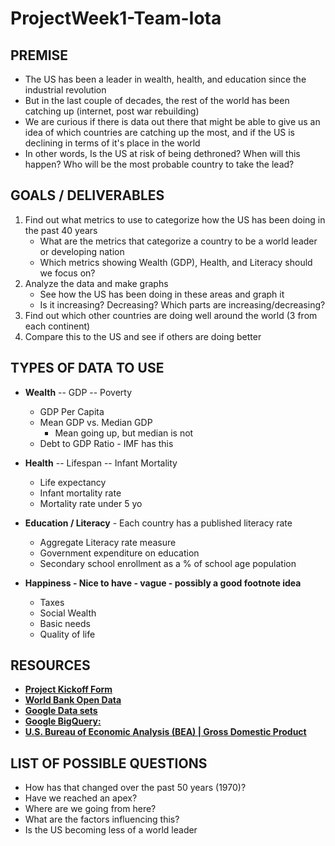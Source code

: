 # ProjectWeek1-Team-Iota

## PREMISE
* The US has been a leader in wealth, health, and education since the industrial revolution
* But in the last couple of decades, the rest of the world has been catching up (internet, post war rebuilding)
* We are curious if there is data out there that might be able to give us an idea of which countries are catching up the most, and if the US is declining in terms of it's place in the world 
* In other words, Is the US at risk of being dethroned? When will this happen? Who will be the most probable country to take the lead?


## GOALS / DELIVERABLES
1. Find out what metrics to use to categorize how the US has been doing in the past 40 years
	* What are the metrics that categorize a country to be a world leader or developing nation
	* Which metrics showing Wealth (GDP), Health, and Literacy should we focus on?
2. Analyze the data and make graphs
	* See how the US has been doing in these areas and graph it
	* Is it increasing? Decreasing? Which parts are increasing/decreasing?
3. Find out which other countries are doing well around the world (3 from each continent)
4. Compare this to the US and see if others are doing better


## TYPES OF DATA TO USE
* **Wealth** -- GDP -- Poverty
	* GDP Per Capita
	* Mean GDP vs. Median GDP
		* Mean going up, but median is not
	* Debt to GDP Ratio - IMF has this

* **Health** -- Lifespan -- Infant Mortality
	* Life expectancy
	* Infant mortality rate
	* Mortality rate under 5 yo

* **Education / Literacy** - Each country has a published literacy rate
	* Aggregate Literacy rate measure
	* Government expenditure on education
	* Secondary school enrollment as a % of school age population

* **Happiness - Nice to have - vague - possibly a good footnote idea**
	* Taxes
	* Social Wealth
	* Basic needs
	* Quality of life


## RESOURCES
* [**Project Kickoff Form**](https://docs.google.com/forms/d/e/1FAIpQLSc098GXDWTvFQDxhRO6xRlyxk4XXIGmyYaodGmoLADJWtawcg/viewform) 
* [**World Bank Open Data**](https://data.worldbank.org/)
* [**Google Data sets**](https://console.cloud.google.com/marketplace/browse?filter=solution-type:dataset) 
* [**Google BigQuery:**](https://cloud.google.com/bigquery/public-data/)
* [**U.S. Bureau of Economic Analysis (BEA) | Gross Domestic Product**](http://www.bea.gov/national/index.htm)



## LIST OF POSSIBLE QUESTIONS
* How has that changed over the past 50 years (1970)?
* Have we reached an apex?
* Where are we going from here?
* What are the factors influencing this?
* Is the US becoming less of a world leader

